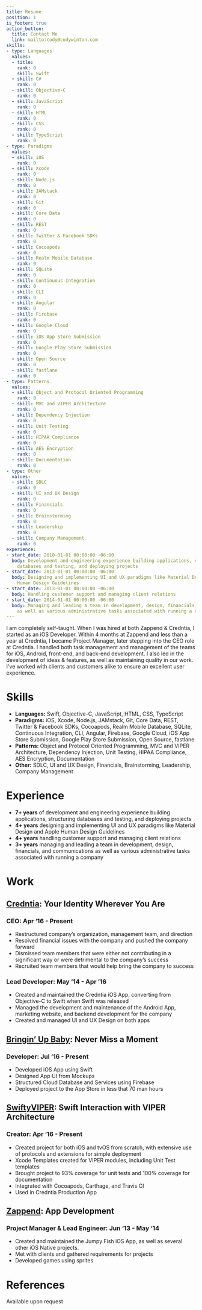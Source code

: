 ```yaml
---
title: Resume
position: 1
is_footer: true
action_button:
  title: Contact Me
  link: mailto:cody@codywinton.com
skills:
- type: Languages
  values:
  - title: 
    rank: 0
    skill: Swift
  - skill: C#
    rank: 0
  - skill: Objective-C
    rank: 0
  - skill: JavaScript
    rank: 0
  - skill: HTML
    rank: 0
  - skill: CSS
    rank: 0
  - skill: TypeScript
    rank: 0
- type: Paradigms
  values:
  - skill: iOS
    rank: 0
  - skill: Xcode
    rank: 0
  - skill: Node.js
    rank: 0
  - skill: JAMstack
    rank: 0
  - skill: Git
    rank: 0
  - skill: Core Data
    rank: 0
  - skill: REST
    rank: 0
  - skill: Twitter & Facebook SDKs
    rank: 0
  - skill: Cocoapods
    rank: 0
  - skill: Realm Mobile Database
    rank: 0
  - skill: SQLite
    rank: 0
  - skill: Continuous Integration
    rank: 0
  - skill: CLI
    rank: 0
  - skill: Angular
    rank: 0
  - skill: Firebase
    rank: 0
  - skill: Google Cloud
    rank: 0
  - skill: iOS App Store Submission
    rank: 0
  - skill: Google Play Store Submission
    rank: 0
  - skill: Open Source
    rank: 0
  - skill: fastlane
    rank: 0
- type: Patterns
  values:
  - skill: Object and Protocol Oriented Programming
    rank: 0
  - skill: MVC and VIPER Architecture
    rank: 0
  - skill: Dependency Injection
    rank: 0
  - skill: Unit Testing
    rank: 0
  - skill: HIPAA Compliance
    rank: 0
  - skill: AES Encryption
    rank: 0
  - skill: Documentation
    rank: 0
- type: Other
  values:
  - skill: SDLC
    rank: 0
  - skill: UI and UX Design
    rank: 0
  - skill: Financials
    rank: 0
  - skill: Brainstorming
    rank: 0
  - skill: Leadership
    rank: 0
  - skill: Company Management
    rank: 0
experience:
- start_date: 2010-01-01 00:00:00 -06:00
  body: Development and engineering experience building applications, structuring
    databases and testing, and deploying projects
- start_date: 2013-01-01 00:00:00 -06:00
  body: Designing and implementing UI and UX paradigms like Material Design and Apple
    Human Design Guidelines
- start_date: 2013-01-01 00:00:00 -06:00
  body: Handling customer support and managing client relations
- start_date: 2014-01-01 00:00:00 -06:00
  body: Managing and leading a team in development, design, financials, and communications
    as well as various administrative tasks associated with running a company
---
```


I am completely self-taught. When I was hired at both Zappend & Credntia, I started as an iOS Developer. Within 4 months at Zappend and less than a year at Credntia, I became Project Manager, later stepping into the CEO role at Credntia. I handled both task management and management of the teams for iOS, Android, front-end, and back-end development. I also led in the development of ideas & features, as well as maintaining quality in our work. I've worked with clients and customers alike to ensure an excellent user experience.

# Skills

- **Languages:** Swift, Objective-C, JavaScript, HTML, CSS, TypeScript
- **Paradigms:** iOS, Xcode, Node.js, JAMstack, Git, Core Data, REST, Twitter & Facebook SDKs, Cocoapods, Realm Mobile Database, SQLite, Continuous Integration, CLI, Angular, Firebase, Google Cloud, iOS App Store Submission, Google Play Store Submission, Open Source, fastlane
- **Patterns:** Object and Protocol Oriented Programming, MVC and VIPER Architecture, Dependency Injection, Unit Testing, HIPAA Compliance, AES Encryption, Documentation
- **Other:** SDLC, UI and UX Design, Financials, Brainstorming, Leadership, Company Management

# Experience

- **7+ years** of development and engineering experience building applications, structuring databases and testing, and deploying projects
- **4+ years** designing and implementing UI and UX paradigms like Material Design and Apple Human Design Guidelines
- **4+ years** handling customer support and managing client relations
- **3+ years** managing and leading a team in development, design, financials, and communications as well as various administrative tasks associated with running a company

# Work

## [Credntia](http://credntia.com): Your Identity Wherever You Are

### CEO: Apr ‘16 - Present

- Restructured company’s organization, management team, and direction
- Resolved financial issues with the company and pushed the company forward
- Dismissed team members that were either not contributing in a significant way or were detrimental to the company’s success
- Recruited team members that would help bring the company to success

### Lead Developer: May ‘14 - Apr ’16

- Created and maintained the Credntia iOS App, converting from Objective-C to Swift when Swift was released
- Managed the development and maintenance of the Android App, marketing website, and backend development for the company
- Created and managed UI and UX Design on both apps

## [Bringin’ Up Baby](http://bringinupbaby.com): Never Miss a Moment

### Developer: Jul ‘16 - Present

- Developed iOS App using Swift
- Designed App UI from Mockups
- Structured Cloud Database and Services using Firebase
- Deployed project to the App Store in less that 70 man hours

## [SwiftyVIPER](https://github.com/codytwinton/SwiftyVIPER): Swift Interaction with VIPER Architecture

### Creator: Apr ‘16 - Present

- Created project for both iOS and tvOS from scratch, with extensive use of protocols and extensions for simple deployment
- Xcode Templates created for VIPER modules, including Unit Test templates
- Brought project to 93% coverage for unit tests and 100% coverage for documentation
- Integrated with Cocoapods, Carthage, and Travis CI
- Used in Credntia Production App

## [Zappend](https://itunes.apple.com/app/id827138523): App Development

### Project Manager & Lead Engineer: Jun ‘13 - May ‘14

- Created and maintained the Jumpy Fish iOS App, as well as several other iOS Native projects.
- Met with clients and gathered requirements for projects
- Developed games using sprites

# References

Available upon request

